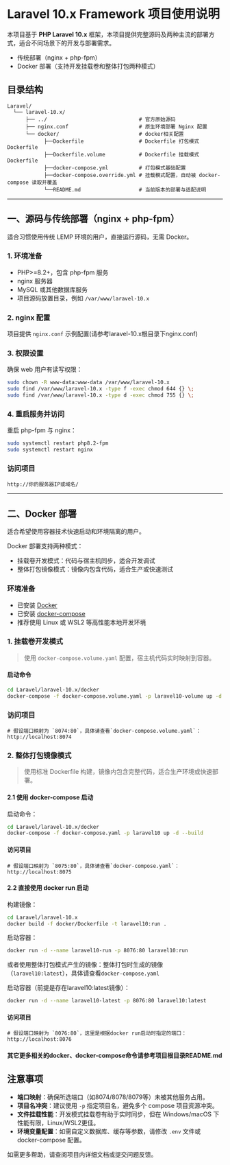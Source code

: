 # Laravel 10.x Framework 项目使用说明

本项目基于 **PHP Laravel 10.x** 框架，本项目提供完整源码及两种主流的部署方式，适合不同场景下的开发与部署需求。

- 传统部署（nginx + php-fpm）
- Docker 部署（支持开发挂载卷和整体打包两种模式）

## 目录结构

```text
Laravel/
  └── laravel-10.x/
      ├── ../                              # 官方原始源码
      ├── nginx.conf                       # 原生环境部署 Nginx 配置
      └── docker/                          # docker相关配置
            ├──Dockerfile                  # Dockerfile 打包模式Dockerfile
            ├──Dockerfile.volume           # Dockerfile 挂载模式Dockerfile
            ├──docker-compose.yml          # 打包模式基础配置
            ├──docker-compose.override.yml # 挂载模式配置，自动被 docker-compose 读取并覆盖
            └──README.md                   # 当前版本的部署与适配说明
```

---

## 一、源码与传统部署（nginx + php-fpm）

适合习惯使用传统 LEMP 环境的用户，直接运行源码，无需 Docker。

### 1. 环境准备

- PHP>=8.2+，包含 php-fpm 服务
- nginx 服务器
- MySQL 或其他数据库服务
- 项目源码放置目录，例如 `/var/www/laravel-10.x`

### 2. nginx 配置

项目提供 `nginx.conf` 示例配置(请参考laravel-10.x根目录下nginx.conf)

### 3. 权限设置

确保 web 用户有读写权限：

```bash
sudo chown -R www-data:www-data /var/www/laravel-10.x
sudo find /var/www/laravel-10.x -type f -exec chmod 644 {} \;
sudo find /var/www/laravel-10.x -type d -exec chmod 755 {} \;
```

### 4. 重启服务并访问

重启 php-fpm 与 nginx：

```bash
sudo systemctl restart php8.2-fpm
sudo systemctl restart nginx
```

### 访问项目

```
http://你的服务器IP或域名/
```

---

## 二、Docker 部署

适合希望使用容器技术快速启动和环境隔离的用户。

Docker 部署支持两种模式：

- 挂载卷开发模式：代码与宿主机同步，适合开发调试
- 整体打包镜像模式：镜像内包含代码，适合生产或快速测试

### 环境准备

- 已安装 [Docker](https://docs.docker.com/get-docker/)
- 已安装 [docker-compose](https://docs.docker.com/compose/install/)
- 推荐使用 Linux 或 WSL2 等高性能本地开发环境

### 1. 挂载卷开发模式

> 使用 `docker-compose.volume.yaml` 配置，宿主机代码实时映射到容器。

#### 启动命令

```bash
cd Laravel/laravel-10.x/docker
docker-compose -f docker-compose.volume.yaml -p laravel10-volume up -d --build
```

### 访问项目

```
# 假设端口映射为 `8074:80`，具体请查看`docker-compose.volume.yaml`：
http://localhost:8074
```

### 2. 整体打包镜像模式

> 使用标准 Dockerfile 构建，镜像内包含完整代码，适合生产环境或快速部署。

#### 2.1 使用 docker-compose 启动

启动命令：

```bash
cd Laravel/laravel-10.x/docker
docker-compose -f docker-compose.yaml -p laravel10 up -d --build
```

#### 访问项目

```
# 假设端口映射为 `8075:80`，具体请查看`docker-compose.yaml`：
http://localhost:8075
```

#### 2.2 直接使用 docker run 启动

构建镜像：

```bash
cd Laravel/laravel-10.x
docker build -f docker/Dockerfile -t laravel10:run .
```

启动容器：

```bash
docker run -d --name laravel10-run -p 8076:80 laravel10:run
```

或者使用整体打包模式产生的镜像：整体打包时生成的镜像（`laravel10:latest`），具体请查看`docker-compose.yaml`

启动容器（前提是存在laravel10:latest镜像）：

```bash
docker run -d --name laravel10-latest -p 8076:80 laravel10:latest
```

#### 访问项目

```
# 假设端口映射为 `8076:80`，这里是根据docker run启动时指定的端口：
http://localhost:8076
```

#### 其它更多相关的docker、docker-compose命令请参考项目根目录README.md

## 注意事项

- **端口映射**：确保所选端口（如8074/8078/8079等）未被其他服务占用。
- **项目名冲突**：建议使用 `-p` 指定项目名，避免多个 compose 项目资源冲突。
- **文件挂载性能**：开发模式挂载卷有助于实时同步，但在 Windows/macOS 下性能有限，Linux/WSL2更佳。
- **环境变量配置**：如需自定义数据库、缓存等参数，请修改 `.env` 文件或 docker-compose 配置。

如需更多帮助，请查阅项目内详细文档或提交问题反馈。
